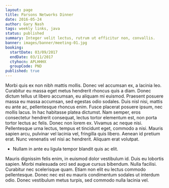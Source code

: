 ```yaml
---
layout: page
title: Parsons Networks Dinner
date: 2016-05-24
author: Gary Nash
tags: weekly links, java
status: published
summary: Integer velit lectus, rutrum ut efficitur non, convallis.
banner: images/banner/meeting-01.jpg
booking:
  startDate: 03/09/2017
  endDate: 03/11/2017
  ctyhocn: APLHHHX
  groupCode: PND
published: true
---
```

Morbi quis ex non nibh mattis mollis. Donec vel accumsan ex, a lacinia leo. Curabitur eu massa eget metus hendrerit rhoncus quis a diam. Donec dictum tellus ut libero accumsan, eu aliquam mi euismod. Praesent posuere massa eu massa accumsan, sed egestas odio sodales. Duis nisl nisi, mattis eu ante ac, pellentesque rhoncus enim. Fusce placerat posuere ipsum, nec mollis lacus. In hac habitasse platea dictumst. Nam semper, eros consectetur hendrerit consequat, lectus tortor elementum est, non porta tortor lectus ac felis. Donec non lorem ex. Vivamus ac neque nisi. Pellentesque urna lectus, tempus et tincidunt eget, commodo a nisi. Mauris sapien arcu, pulvinar vel lacinia vel, fringilla quis libero. Aenean id pretium erat. Nunc venenatis vel nisi ac hendrerit. Aliquam erat volutpat.

* Nullam in ante eu ligula tempor blandit quis ac elit.

Mauris dignissim felis enim, in euismod dolor vestibulum id. Duis eu lobortis sapien. Morbi malesuada orci sed augue cursus bibendum. Nulla facilisi. Curabitur nec scelerisque quam. Etiam non elit eu lectus commodo pellentesque. Donec nec est eu mauris condimentum sodales ut interdum odio. Donec vestibulum metus turpis, sed commodo nulla lacinia vel.

